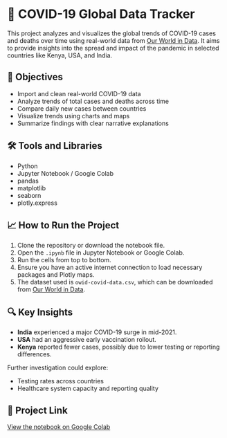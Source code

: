 
# 🦠 COVID-19 Global Data Tracker

This project analyzes and visualizes the global trends of COVID-19 cases and deaths over time using real-world data from [Our World in Data](https://ourworldindata.org/coronavirus). It aims to provide insights into the spread and impact of the pandemic in selected countries like Kenya, USA, and India.

## 📌 Objectives

- Import and clean real-world COVID-19 data
- Analyze trends of total cases and deaths across time
- Compare daily new cases between countries
- Visualize trends using charts and maps
- Summarize findings with clear narrative explanations

## 🛠️ Tools and Libraries

- Python
- Jupyter Notebook / Google Colab
- pandas
- matplotlib
- seaborn
- plotly.express

## 📈 How to Run the Project

1. Clone the repository or download the notebook file.
2. Open the `.ipynb` file in Jupyter Notebook or Google Colab.
3. Run the cells from top to bottom.
4. Ensure you have an active internet connection to load necessary packages and Plotly maps.
5. The dataset used is `owid-covid-data.csv`, which can be downloaded from [Our World in Data](https://github.com/owid/covid-19-data/tree/master/public/data).

## 🔍 Key Insights

- **India** experienced a major COVID-19 surge in mid-2021.
- **USA** had an aggressive early vaccination rollout.
- **Kenya** reported fewer cases, possibly due to lower testing or reporting differences.

Further investigation could explore:
- Testing rates across countries
- Healthcare system capacity and reporting quality

## 🔗 Project Link

[View the notebook on Google Colab](https://colab.research.google.com/drive/16lIiktYmsdbizVFplMZjpyNf9MRQY7J9?usp=sharing)
